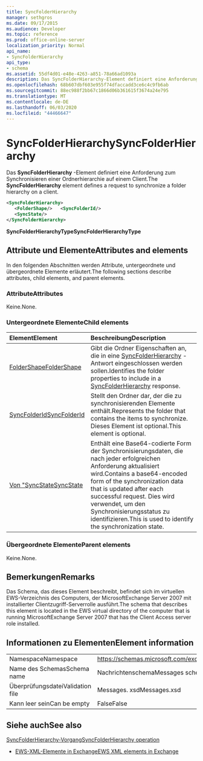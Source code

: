 ```yaml
---
title: SyncFolderHierarchy
manager: sethgros
ms.date: 09/17/2015
ms.audience: Developer
ms.topic: reference
ms.prod: office-online-server
localization_priority: Normal
api_name:
- SyncFolderHierarchy
api_type:
- schema
ms.assetid: 55df4d01-e48e-4263-a851-78a66ad1093a
description: Das SyncFolderHierarchy-Element definiert eine Anforderung zum Synchronisieren einer Ordnerhierarchie auf einem Client.
ms.openlocfilehash: 68b607dbf603e955f74dfaccadd3ce6c4c9fb6ab
ms.sourcegitcommit: 88ec988f2bb67c1866d06b361615f3674a24e795
ms.translationtype: MT
ms.contentlocale: de-DE
ms.lasthandoff: 06/03/2020
ms.locfileid: "44466647"
---
```

# <a name="syncfolderhierarchy"></a><span data-ttu-id="65812-103">SyncFolderHierarchy</span><span class="sxs-lookup"><span data-stu-id="65812-103">SyncFolderHierarchy</span></span>

<span data-ttu-id="65812-104">Das **SyncFolderHierarchy** -Element definiert eine Anforderung zum Synchronisieren einer Ordnerhierarchie auf einem Client.</span><span class="sxs-lookup"><span data-stu-id="65812-104">The **SyncFolderHierarchy** element defines a request to synchronize a folder hierarchy on a client.</span></span> 
  
```xml
<SyncFolderHierarchy>
   <FolderShape/>   <SyncFolderId/>
   <SyncState/>
</SyncFolderHierarchy>
```

 <span data-ttu-id="65812-105">**SyncFolderHierarchyType**</span><span class="sxs-lookup"><span data-stu-id="65812-105">**SyncFolderHierarchyType**</span></span>
## <a name="attributes-and-elements"></a><span data-ttu-id="65812-106">Attribute und Elemente</span><span class="sxs-lookup"><span data-stu-id="65812-106">Attributes and elements</span></span>

<span data-ttu-id="65812-107">In den folgenden Abschnitten werden Attribute, untergeordnete und übergeordnete Elemente erläutert.</span><span class="sxs-lookup"><span data-stu-id="65812-107">The following sections describe attributes, child elements, and parent elements.</span></span>
  
### <a name="attributes"></a><span data-ttu-id="65812-108">Attribute</span><span class="sxs-lookup"><span data-stu-id="65812-108">Attributes</span></span>

<span data-ttu-id="65812-109">Keine.</span><span class="sxs-lookup"><span data-stu-id="65812-109">None.</span></span>
  
### <a name="child-elements"></a><span data-ttu-id="65812-110">Untergeordnete Elemente</span><span class="sxs-lookup"><span data-stu-id="65812-110">Child elements</span></span>

|<span data-ttu-id="65812-111">**Element**</span><span class="sxs-lookup"><span data-stu-id="65812-111">**Element**</span></span>|<span data-ttu-id="65812-112">**Beschreibung**</span><span class="sxs-lookup"><span data-stu-id="65812-112">**Description**</span></span>|
|:-----|:-----|
|[<span data-ttu-id="65812-113">FolderShape</span><span class="sxs-lookup"><span data-stu-id="65812-113">FolderShape</span></span>](foldershape.md) <br/> |<span data-ttu-id="65812-114">Gibt die Ordner Eigenschaften an, die in eine [SyncFolderHierarchy](syncfolderhierarchy.md) -Antwort eingeschlossen werden sollen.</span><span class="sxs-lookup"><span data-stu-id="65812-114">Identifies the folder properties to include in a [SyncFolderHierarchy](syncfolderhierarchy.md) response.</span></span>  <br/> |
|[<span data-ttu-id="65812-115">SyncFolderId</span><span class="sxs-lookup"><span data-stu-id="65812-115">SyncFolderId</span></span>](syncfolderid.md) <br/> |<span data-ttu-id="65812-116">Stellt den Ordner dar, der die zu synchronisierenden Elemente enthält.</span><span class="sxs-lookup"><span data-stu-id="65812-116">Represents the folder that contains the items to synchronize.</span></span> <span data-ttu-id="65812-117">Dieses Element ist optional.</span><span class="sxs-lookup"><span data-stu-id="65812-117">This element is optional.</span></span>  <br/> |
|[<span data-ttu-id="65812-118">Von "SyncState</span><span class="sxs-lookup"><span data-stu-id="65812-118">SyncState</span></span>](syncstate-ex15websvcsotherref.md) <br/> |<span data-ttu-id="65812-119">Enthält eine Base64-codierte Form der Synchronisierungsdaten, die nach jeder erfolgreichen Anforderung aktualisiert wird.</span><span class="sxs-lookup"><span data-stu-id="65812-119">Contains a base64-encoded form of the synchronization data that is updated after each successful request.</span></span> <span data-ttu-id="65812-120">Dies wird verwendet, um den Synchronisierungsstatus zu identifizieren.</span><span class="sxs-lookup"><span data-stu-id="65812-120">This is used to identify the synchronization state.</span></span>  <br/> |
   
### <a name="parent-elements"></a><span data-ttu-id="65812-121">Übergeordnete Elemente</span><span class="sxs-lookup"><span data-stu-id="65812-121">Parent elements</span></span>

<span data-ttu-id="65812-122">Keine.</span><span class="sxs-lookup"><span data-stu-id="65812-122">None.</span></span>
  
## <a name="remarks"></a><span data-ttu-id="65812-123">Bemerkungen</span><span class="sxs-lookup"><span data-stu-id="65812-123">Remarks</span></span>

<span data-ttu-id="65812-124">Das Schema, das dieses Element beschreibt, befindet sich im virtuellen EWS-Verzeichnis des Computers, der MicrosoftExchange Server 2007 mit installierter Clientzugriff-Serverrolle ausführt.</span><span class="sxs-lookup"><span data-stu-id="65812-124">The schema that describes this element is located in the EWS virtual directory of the computer that is running MicrosoftExchange Server 2007 that has the Client Access server role installed.</span></span>
  
## <a name="element-information"></a><span data-ttu-id="65812-125">Informationen zu Elementen</span><span class="sxs-lookup"><span data-stu-id="65812-125">Element information</span></span>

|||
|:-----|:-----|
|<span data-ttu-id="65812-126">Namespace</span><span class="sxs-lookup"><span data-stu-id="65812-126">Namespace</span></span>  <br/> |https://schemas.microsoft.com/exchange/services/2006/messages  <br/> |
|<span data-ttu-id="65812-127">Name des Schemas</span><span class="sxs-lookup"><span data-stu-id="65812-127">Schema name</span></span>  <br/> |<span data-ttu-id="65812-128">Nachrichtenschema</span><span class="sxs-lookup"><span data-stu-id="65812-128">Messages schema</span></span>  <br/> |
|<span data-ttu-id="65812-129">Überprüfungsdatei</span><span class="sxs-lookup"><span data-stu-id="65812-129">Validation file</span></span>  <br/> |<span data-ttu-id="65812-130">Messages. xsd</span><span class="sxs-lookup"><span data-stu-id="65812-130">Messages.xsd</span></span>  <br/> |
|<span data-ttu-id="65812-131">Kann leer sein</span><span class="sxs-lookup"><span data-stu-id="65812-131">Can be empty</span></span>  <br/> |<span data-ttu-id="65812-132">False</span><span class="sxs-lookup"><span data-stu-id="65812-132">False</span></span>  <br/> |
   
## <a name="see-also"></a><span data-ttu-id="65812-133">Siehe auch</span><span class="sxs-lookup"><span data-stu-id="65812-133">See also</span></span>



[<span data-ttu-id="65812-134">SyncFolderHierarchy-Vorgang</span><span class="sxs-lookup"><span data-stu-id="65812-134">SyncFolderHierarchy operation</span></span>](syncfolderhierarchy-operation.md)


- [<span data-ttu-id="65812-135">EWS-XML-Elemente in Exchange</span><span class="sxs-lookup"><span data-stu-id="65812-135">EWS XML elements in Exchange</span></span>](ews-xml-elements-in-exchange.md)

